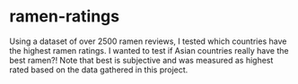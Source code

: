 # ramen-ratings
Using a dataset of over 2500 ramen reviews, I tested which countries have the highest ramen ratings. I wanted to test if Asian countries really have the best ramen?! Note that best is subjective and was measured as highest rated based on the data gathered in this project.
